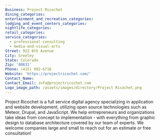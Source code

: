 ```yaml
---
Business: Project Ricochet
dining_categories:
entertainment_and_recreation_categories:
lodging_and_event_centers_categories:
nightlife_categories:
retail_categories:
service_categories:
  - professional-consulting
  - media-and-visual-arts
Street: 922 8th Avenue
City: Greeley
State: Colorado
Zip: '80631'
Phone: (415) 992-6716
Website: 'https://projectricochet.com/'
Contact_Name:
Contact_Email: info@projectricochet.com
Logo_image_path: /assets/images/directory/Project Ricochet.png
---
```



Project Ricochet is a full service digital agency specializing in application and website development, utilizing open source technologies such as Meteor, Drupal, and JavaScript. We help entrepreneurs and organizations take ideas from concept to implementation - with everything from graphic design to database architecture covered by our team of experts. We welcome companies large and small to reach out for an estimate or free consultation!